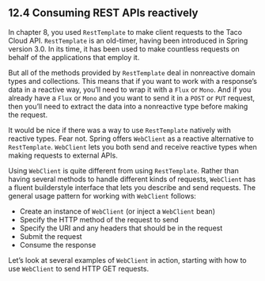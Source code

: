 ## 12.4 Consuming REST APIs reactively

In chapter 8, you used `RestTemplate` to make client requests to the Taco Cloud API. `RestTemplate` is an old-timer, having been introduced in Spring version 3.0. In its time, it has been used to make countless requests on behalf of the applications that employ it.

But all of the methods provided by `RestTemplate` deal in nonreactive domain types and collections. This means that if you want to work with a response’s data in a reactive way, you’ll need to wrap it with a `Flux` or `Mono`. And if you already have a `Flux` or `Mono` and you want to send it in a `POST` or `PUT` request, then you’ll need to extract the data into a nonreactive type before making the request.

It would be nice if there was a way to use `RestTemplate` natively with reactive types. Fear not. Spring offers `WebClient` as a reactive alternative to `RestTemplate`. `WebClient` lets you both send and receive reactive types when making requests to external APIs.

Using `WebClient` is quite different from using `RestTemplate`. Rather than having several methods to handle different kinds of requests, `WebClient` has a fluent builderstyle interface that lets you describe and send requests. The general usage pattern for working with `WebClient` follows:

* Create an instance of `WebClient` (or inject a `WebClient` bean)
* Specify the HTTP method of the request to send
* Specify the URI and any headers that should be in the request
* Submit the request
* Consume the response

Let’s look at several examples of `WebClient` in action, starting with how to use `WebClient` to send HTTP GET requests.


